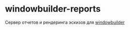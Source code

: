 # windowbuilder-reports
Сервер отчетов и рендеринга эскизов для [windowbuilder](https://github.com/oknosoft/windowbuilder)
